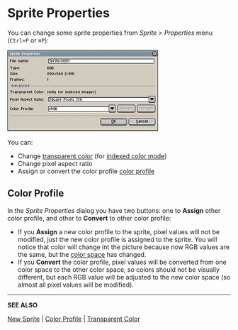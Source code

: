 # Sprite Properties

You can change some sprite properties from *Sprite > Properties* menu (`Ctrl+P` or `⌘P`):

![Sprite Properties dialog](sprite-properties/sprite-properties.png)

You can:

* Change [transparent color](transparent-color.md) (for [indexed color mode](color-mode.md#indexed))
* Change pixel aspect ratio
* Assign or convert the color profile [color profile](color-profile.md)

## Color Profile

In the *Sprite Properties* dialog you have two buttons: one to **Assign** other
color profile, and other to **Convert** to other color profile:

* If you **Assign** a new color profile to the sprite, pixel values
  will not be modified, just the new color profile is assigned to the
  sprite. You will notice that color will change int the picture
  because now RGB values are the same, but the [color space](color-profile.md) has
  changed.
* If you **Convert** the color profile, pixel values will be converted
  from one color space to the other color space, so colors should not
  be visually different, but each RGB value will be adjusted to the
  new color space (so almost all pixel values will be modified).

---

**SEE ALSO**

[New Sprite](new-sprite.md) |
[Color Profile](color-profile.md) |
[Transparent Color](transparent-color.md)
